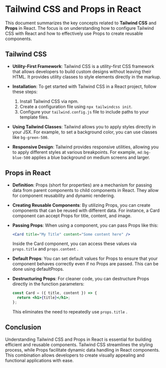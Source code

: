 # Tailwind CSS and Props in React

This document summarizes the key concepts related to **Tailwind CSS** and **Props** in React. The focus is on understanding how to configure Tailwind CSS with React and how to effectively use Props to create reusable components.

## Tailwind CSS

- **Utility-First Framework**: Tailwind CSS is a utility-first CSS framework that allows developers to build custom designs without leaving their HTML. It provides utility classes to style elements directly in the markup.
- **Installation**: To get started with Tailwind CSS in a React project, follow these steps:

  1. Install Tailwind CSS via npm.
  2. Create a configuration file using `npx tailwindcss init`.
  3. Configure your `tailwind.config.js` file to include paths to your template files.

- **Using Tailwind Classes**: Tailwind allows you to apply styles directly in your JSX. For example, to set a background color, you can use classes like `bg-green-500`.

- **Responsive Design**: Tailwind provides responsive utilities, allowing you to apply different styles at various breakpoints. For example, `md:bg-blue-500` applies a blue background on medium screens and larger.

## Props in React

- **Definition**: Props (short for properties) are a mechanism for passing data from parent components to child components in React. They allow for component reusability and dynamic rendering.

- **Creating Reusable Components**: By utilizing Props, you can create components that can be reused with different data. For instance, a Card component can accept Props for title, content, and image.

- **Passing Props**: When using a component, you can pass Props like this:

  ```jsx
  <Card title="My Title" content="Some content here" />
  ```

  Inside the Card component, you can access these values via `props.title` and `props.content` .

- **Default Props**: You can set default values for Props to ensure that your component behaves correctly even if no Props are passed. This can be done using defaultProps.

- **Destructuring Props**: For cleaner code, you can destructure Props directly in the function parameters:
  ```jsx
  const Card = ({ title, content }) => {
    return <h1>{title}</h1>;
  };
  ```
  This eliminates the need to repeatedly use `props.title` .

## Conclusion

Understanding Tailwind CSS and Props in React is essential for building efficient and reusable components. Tailwind CSS streamlines the styling process, while Props facilitate dynamic data handling in React components. This combination allows developers to create visually appealing and functional applications with ease.
